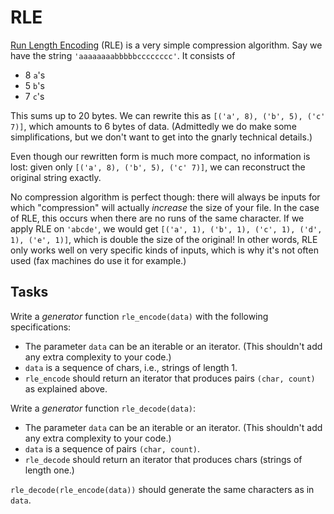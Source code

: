 # RLE

[Run Length Encoding](https://en.wikipedia.org/wiki/Run-length_encoding) (RLE) is a very simple compression algorithm.
Say we have the string `'aaaaaaaabbbbbcccccccc'`.
It consists of

* 8 `a`'s
* 5 `b`'s
* 7 `c`'s

This sums up to 20 bytes.
We can rewrite this as `[('a', 8), ('b', 5), ('c' 7)]`, which amounts to 6 bytes of data.
(Admittedly we do make some simplifications, but we don't want to get into the gnarly technical details.)

Even though our rewritten form is much more compact, no information is lost: given only `[('a', 8), ('b', 5), ('c' 7)]`, we can reconstruct the original string exactly.

No compression algorithm is perfect though: there will always be inputs for which "compression" will actually _increase_ the size of your file.
In the case of RLE, this occurs when there are no runs of the same character.
If we apply RLE on `'abcde'`, we would get `[('a', 1), ('b', 1), ('c', 1), ('d', 1), ('e', 1)]`, which is double the size of the original!
In other words, RLE only works well on very specific kinds of inputs, which is why it's not often used (fax machines do use it for example.)

## Tasks

Write a _generator_ function `rle_encode(data)` with the following specifications:

* The parameter `data` can be an iterable or an iterator.
  (This shouldn't add any extra complexity to your code.)
* `data` is a sequence of chars, i.e., strings of length 1.
* `rle_encode` should return an iterator that produces pairs `(char, count)` as explained above.

Write a _generator_ function `rle_decode(data)`:

* The parameter `data` can be an iterable or an iterator.
  (This shouldn't add any extra complexity to your code.)
* `data` is a sequence of pairs `(char, count)`.
* `rle_decode` should return an iterator that produces chars (strings of length one.)

`rle_decode(rle_encode(data))` should generate the same characters as in `data`.
